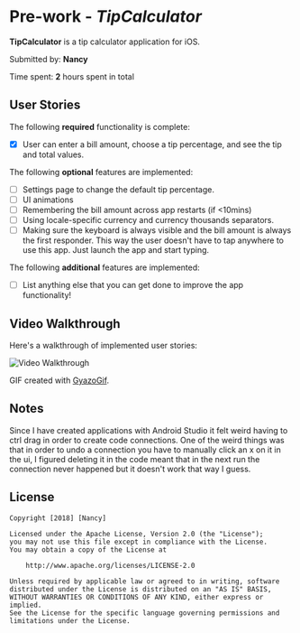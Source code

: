 # Pre-work - *TipCalculator*

**TipCalculator** is a tip calculator application for iOS.

Submitted by: **Nancy**

Time spent: **2** hours spent in total

## User Stories

The following **required** functionality is complete:

* [x] User can enter a bill amount, choose a tip percentage, and see the tip and total values.

The following **optional** features are implemented:
* [ ] Settings page to change the default tip percentage.
* [ ] UI animations
* [ ] Remembering the bill amount across app restarts (if <10mins)
* [ ] Using locale-specific currency and currency thousands separators.
* [ ] Making sure the keyboard is always visible and the bill amount is always the first responder. This way the user doesn't have to tap anywhere to use this app. Just launch the app and start typing.

The following **additional** features are implemented:

- [ ] List anything else that you can get done to improve the app functionality!

## Video Walkthrough

Here's a walkthrough of implemented user stories:

<img src='https://i.imgur.com/c90DJHA.gif' title='Video Walkthrough' width='' alt='Video Walkthrough' />

GIF created with [GyazoGif](https://chrome.google.com/webstore/detail/gyazo/ffdaeeijbbijklfcpahbghahojgfgebo?hl=en).

## Notes

Since I have created applications with Android Studio it felt weird having to ctrl drag in order to create code connections. One of the weird things was that in order to undo a connection you have to manually click an x on it in the ui, I figured deleting it in the code meant that in the next run the connection never happened but it doesn't work that way I guess.

## License

    Copyright [2018] [Nancy]

    Licensed under the Apache License, Version 2.0 (the "License");
    you may not use this file except in compliance with the License.
    You may obtain a copy of the License at

        http://www.apache.org/licenses/LICENSE-2.0

    Unless required by applicable law or agreed to in writing, software
    distributed under the License is distributed on an "AS IS" BASIS,
    WITHOUT WARRANTIES OR CONDITIONS OF ANY KIND, either express or implied.
    See the License for the specific language governing permissions and
    limitations under the License.
